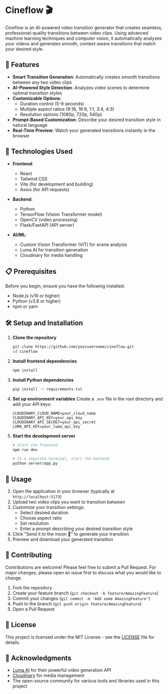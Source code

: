 # Cineflow 🎬

Cineflow is an AI-powered video transition generator that creates seamless, professional-quality transitions between video clips. Using advanced machine learning techniques and computer vision, it automatically analyzes your videos and generates smooth, context-aware transitions that match your desired style.

## 🌟 Features

- **Smart Transition Generation**: Automatically creates smooth transitions between any two video clips
- **AI-Powered Style Detection**: Analyzes video scenes to determine optimal transition styles
- **Customizable Options**:
  - Duration control (5-9 seconds)
  - Multiple aspect ratios (9:16, 16:9, 1:1, 3:4, 4:3)
  - Resolution options (1080p, 720p, 540p)
- **Prompt-Based Customization**: Describe your desired transition style in natural language
- **Real-Time Preview**: Watch your generated transitions instantly in the browser

## 🚀 Technologies Used

- **Frontend**:
  - React
  - Tailwind CSS
  - Vite (for development and building)
  - Axios (for API requests)

- **Backend**:
  - Python
  - TensorFlow (Vision Transformer model)
  - OpenCV (video processing)
  - Flask/FastAPI (API server)

- **AI/ML**:
  - Custom Vision Transformer (ViT) for scene analysis
  - Luma AI for transition generation
  - Cloudinary for media handling

## 📋 Prerequisites

Before you begin, ensure you have the following installed:
- Node.js (v16 or higher)
- Python (v3.8 or higher)
- npm or yarn

## 🛠️ Setup and Installation

1. **Clone the repository**
   ```bash
   git clone https://github.com/yourusername/cineflow.git
   cd cineflow
   ```

2. **Install frontend dependencies**
   ```bash
   npm install
   ```

3. **Install Python dependencies**
   ```bash
   pip install -r requirements.txt
   ```

4. **Set up environment variables**
   Create a `.env` file in the root directory and add your API keys:
   ```env
   CLOUDINARY_CLOUD_NAME=your_cloud_name
   CLOUDINARY_API_KEY=your_api_key
   CLOUDINARY_API_SECRET=your_api_secret
   LUMA_API_KEY=your_luma_api_key
   ```

5. **Start the development server**
   ```bash
   # Start the frontend
   npm run dev

   # In a separate terminal, start the backend
   python server/app.py
   ```

## 🎯 Usage

1. Open the application in your browser (typically at `http://localhost:5173`)
2. Upload two video clips you want to transition between
3. Customize your transition settings:
   - Select desired duration
   - Choose aspect ratio
   - Set resolution
   - Enter a prompt describing your desired transition style
4. Click "Send it to the moon 🚀" to generate your transition
5. Preview and download your generated transition

## 🤝 Contributing

Contributions are welcome! Please feel free to submit a Pull Request. For major changes, please open an issue first to discuss what you would like to change.

1. Fork the repository
2. Create your feature branch (`git checkout -b feature/AmazingFeature`)
3. Commit your changes (`git commit -m 'Add some AmazingFeature'`)
4. Push to the branch (`git push origin feature/AmazingFeature`)
5. Open a Pull Request

## 📝 License

This project is licensed under the MIT License - see the [LICENSE](LICENSE) file for details.

## 🙏 Acknowledgments

- [Luma AI](https://lumalabs.ai/) for their powerful video generation API
- [Cloudinary](https://cloudinary.com/) for media management
- The open-source community for various tools and libraries used in this project
